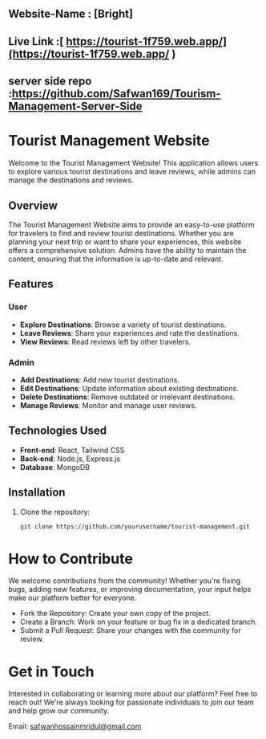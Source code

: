 




## Website-Name : [Bright]




## Live Link :[ https://tourist-1f759.web.app/](https://tourist-1f759.web.app/ )

## server side repo :https://github.com/Safwan169/Tourism-Management-Server-Side

# Tourist Management Website

Welcome to the Tourist Management Website! This application allows users to explore various tourist destinations and leave reviews, while admins can manage the destinations and reviews.

## Overview

The Tourist Management Website aims to provide an easy-to-use platform for travelers to find and review tourist destinations. Whether you are planning your next trip or want to share your experiences, this website offers a comprehensive solution. Admins have the ability to maintain the content, ensuring that the information is up-to-date and relevant.

## Features

### User
- **Explore Destinations**: Browse a variety of tourist destinations.
- **Leave Reviews**: Share your experiences and rate the destinations.
- **View Reviews**: Read reviews left by other travelers.

### Admin
- **Add Destinations**: Add new tourist destinations.
- **Edit Destinations**: Update information about existing destinations.
- **Delete Destinations**: Remove outdated or irrelevant destinations.
- **Manage Reviews**: Monitor and manage user reviews.

## Technologies Used
- **Front-end**: React, Tailwind CSS
- **Back-end**: Node.js, Express.js
- **Database**: MongoDB

## Installation

1. Clone the repository:
   ```bash
   git clone https://github.com/yourusername/tourist-management.git

# How to Contribute

We welcome contributions from the community! Whether you're fixing bugs, adding new features, or improving documentation, your input helps make our platform better for everyone.

* Fork the Repository: Create your own copy of the project.
* Create a Branch: Work on your feature or bug fix in a dedicated branch.
* Submit a Pull Request: Share your changes with the community for review.


# Get in Touch

Interested in collaborating or learning more about our platform? Feel free to reach out! We're always looking for passionate individuals to join our team and help grow our community.

Email: safwanhossainmridul@gmail.com











